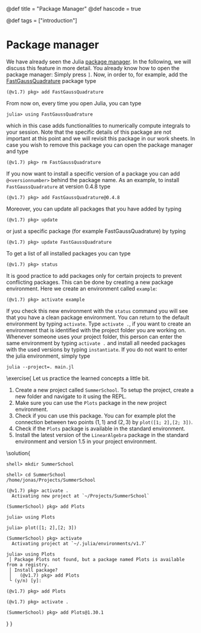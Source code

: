 @def title = "Package Manager"
@def hascode = true

@def tags = ["introduction"]

# Package manager

We have already seen the Julia [package manager](https://docs.julialang.org/en/v1/stdlib/Pkg/). In the following, we will discuss this feature in more detail. You already know how to open the package manager: Simply press `]`. Now, in order to, for example, add the [FastGaussQuadrature](https://juliaapproximation.github.io/FastGaussQuadrature.jl/stable/) package type 
```julia-repl
(@v1.7) pkg> add FastGaussQuadrature
```
From now on, every time you open Julia, you can type
```julia-repl
julia> using FastGaussQuadrature
```
which in this case adds functionalities to numerically compute integrals to your session. Note that the specific details of this package are not important at this point and we will revisit this package in our work sheets. In case you wish to remove this package you can open the package manager and type
```julia-repl
(@v1.7) pkg> rm FastGaussQuadrature
```
If you now want to install a specific version of a package you can add `@<versionnumber>` behind the package name. As an example, to install `FastGaussQuadrature` at version $0.4.8$ type
```julia-repl
(@v1.7) pkg> add FastGaussQuadrature@0.4.8
```
Moreover, you can update all packages that you have added by typing
```julia-repl
(@v1.7) pkg> update
```
or just a specific package (for example FastGaussQuadrature) by typing
```julia-repl
(@v1.7) pkg> update FastGaussQuadrature
```
To get a list of all installed packages you can type
```julia-repl
(@v1.7) pkg> status
```
It is good practice to add packages only for certain projects to prevent conflicting packages. This can be done by creating a new package environment. Here we create an environment called `example`:
```julia-repl
(@v1.7) pkg> activate example
```
If you check this new environment with the `status` command you will see that you have a clean package environment. You can return to the default environment by typing `activate`. Type `activate .`, if you want to create an environment that is identified with the project folder you are working on. Whenever someone uses your project folder, this person can enter the same environment by typing `activate .` and install all needed packages with the used versions by typing `instantiate`. If you do not want to enter the julia environment, simply type
```shell
julia --project=. main.jl
```

\exercise{
    Let us practice the learned concepts a little bit.
1. Create a new project called `SummerSchool`. To setup the project, create a new folder and navigate to it using the REPL. 
2. Make sure you can use the `Plots` package in the new project environment.
3. Check if you can use this package. You can for example plot the connection between two points $(1,1)$ and $(2,3)$ by `plot([1; 2],[2; 3])`.
4. Check if the `Plots` package is available in the standard environment.
5. Install the latest version of the `LinearAlgebra` package in the standard environment and version $1.5$ in your project environment.

\solution{
```julia-repl
shell> mkdir SummerSchool

shell> cd SummerSchool
/home/jonas/Projects/SummerSchool

(@v1.7) pkg> activate .
  Activating new project at `~/Projects/SummerSchool`

(SummerSchool) pkg> add Plots

julia> using Plots

julia> plot([1; 2],[2; 3])

(SummerSchool) pkg> activate
  Activating project at `~/.julia/environments/v1.7`

julia> using Plots
 │ Package Plots not found, but a package named Plots is available from a registry. 
 │ Install package?
 │   (@v1.7) pkg> add Plots 
 └ (y/n) [y]: 

(@v1.7) pkg> add Plots

(@v1.7) pkg> activate .

(SummerSchool) pkg> add Plots@1.30.1
```
}
}